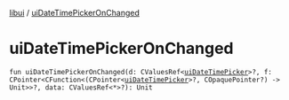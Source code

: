 [libui](README.md) / [uiDateTimePickerOnChanged](ui-date-time-picker-on-changed.md)

# uiDateTimePickerOnChanged

`fun uiDateTimePickerOnChanged(d: CValuesRef<`[`uiDateTimePicker`](ui-date-time-picker.md)`>?, f: CPointer<CFunction<(CPointer<`[`uiDateTimePicker`](ui-date-time-picker.md)`>?, COpaquePointer?) -> Unit>>?, data: CValuesRef<*>?): Unit`
